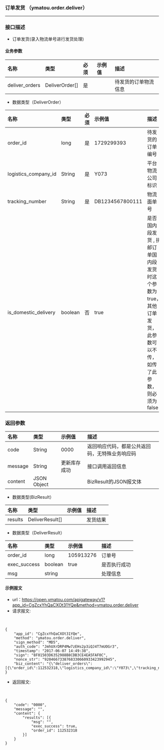 ### 订单发货 （ymatou.order.deliver）

---

### 接口描述

* 订单发货(录入物流单号进行发货处理)

#### 业务参数


| 名称 | 类型 | 必须 | 示例值 | 描述 |
| :--- | :--- | :--- | :--- | :--- |
| deliver_orders |DeliverOrder[] | 是 |  |待发货的订单物流信息 |

* 数据类型（DeliverOrder）

| 名称 | 类型 | 必须 | 示例值 | 描述 |
| :--- | :--- | :--- | :--- | :--- |
| order_id | long | 是 | 1729299393 | 待发货的订单编号 |
| logistics_company\_id | String | 是 | Y073 | 平台物流公司标识 |
| tracking_number | String | 是 | DB1234567800111 | 物流面单号 |
| is_domestic_delivery | boolean | 否 | true | 是否国内段发货 , 拼邮订单国内段发货时这个参数为true，其他订单发货，此参数可以不传，如传了此参数，则必须为false|


### 返回参数

| 名称 | 类型 | 示例值 | 描述 |
| :--- | :--- | :--- | :--- |
| code | String | 0000 | 返回响应代码，都是公共返回码，无特殊业务响应码 |
| message | String | 更新库存成功 | 接口调用返回信息 |
| content | JSON Object |  | BizResult的JSON报文体 |

* 数据类型(BizResult）

| 名称 | 类型 | 示例值 | 描述 |
| :--- | :--- | :--- | :--- |
| results | DeliverResult[] |  | 发货结果 |

* 数据类型（DeliverResult）

| 名称 | 类型 | 示例值 | 描述 |
| :--- | :--- | :--- | :--- |
| order_id | long | 105913276 | 订单号 |
| exec_success | boolean | true | 是否执行成功 |
| msg | string |  | 处理信息 |


#### 示例报文

* url：https://open.ymatou.com/apigateway/v1?app_id=CgZcxYhQaCXOt31YQe&method=ymatou.order.deliver
* 请求报文:    
<br  />


```
{
	"app_id": "CgZcxYhQaCXOt31YQe",
	"method": "ymatou.order.deliver",
	"sign_method": "MD5",
	"auth_code": "JmhUXrDRP4Mw7zEHs2p3iQJ4T7mUOGr3",
	"timestamp": "2017-06-07 14:49:38",
	"sign": "8F01503D6352988B8CDB3CE4EA5FAF0C",
	"nonce_str": "9204667338768330660933423992945",
	"biz_content": "{\"deliver_orders\":[{\"order_id\":112532318,\"logistics_company_id\":\"Y073\",\"tracking_number\":\"89049482110\",\"is_domestic_delivery\":false}]}"
}
```


* 返回报文:   
<br  />


```
{
	"code": "0000",
	"message": "",
	"content": {
		"results": [{
			"msg": "",
			"exec_success": true,
			"order_id": 112532318
		}]
	}
}
```